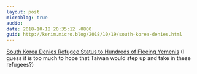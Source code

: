```yaml
---
layout: post
microblog: true
audio: 
date: 2018-10-18 20:35:12 -0800
guid: http://kerim.micro.blog/2018/10/19/south-korea-denies.html
---
```

[South Korea Denies Refugee Status to Hundreds of Fleeing Yemenis](https://www.nytimes.com/2018/10/17/world/asia/south-korea-yemeni-refugees.html?smprod=nytcore-ipad) (I guess it is too much to hope that Taiwan would step up and take in these refugees?)
